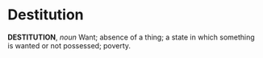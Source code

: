 # Destitution

**DESTITUTION**, _noun_ Want; absence of a thing; a state in which something is wanted or not possessed; poverty.